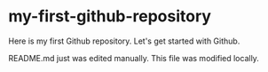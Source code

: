 # my-first-github-repository
Here is my first Github repository. Let's get started with Github.

README.md just was edited manually. This file was modified locally.
